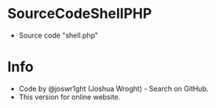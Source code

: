 # SourceCodeShellPHP
* Source code "shell.php"
# Info
* Code by @joswr1ght (Joshua Wroght) - Search on GitHub.
* This version for online website.

